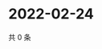 # 2022-02-24

共 0 条

<!-- BEGIN WEIBO -->
<!-- 最后更新时间 Thu Feb 24 2022 12:18:28 GMT+0800 (China Standard Time) -->

<!-- END WEIBO -->
